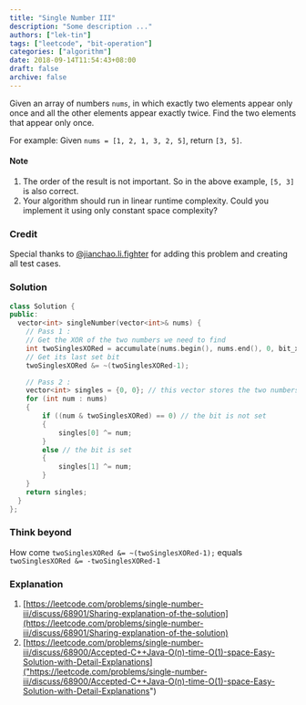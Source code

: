 ```yaml
---
title: "Single Number III"
description: "Some description ..."
authors: ["lek-tin"]
tags: ["leetcode", "bit-operation"]
categories: ["algorithm"]
date: 2018-09-14T11:54:43+08:00
draft: false
archive: false
---
```

Given an array of numbers `nums`, in which exactly two elements appear only once and all the other elements appear exactly twice. Find the two elements that appear only once.

For example:
Given `nums = [1, 2, 1, 3, 2, 5]`, return `[3, 5]`.
#### Note

1. The order of the result is not important. So in the above example, `[5, 3]` is also correct.
2. Your algorithm should run in linear runtime complexity. Could you implement it using only constant space complexity?

### Credit
Special thanks to [@jianchao.li.fighter](https://leetcode.com/discuss/user/jianchao.li.fighter) for adding this problem and creating all test cases.

### Solution
```c++
class Solution {
public:
  vector<int> singleNumber(vector<int>& nums) {
    // Pass 1 : 
    // Get the XOR of the two numbers we need to find
    int twoSinglesXORed = accumulate(nums.begin(), nums.end(), 0, bit_xor<int>());
    // Get its last set bit
    twoSinglesXORed &= ~(twoSinglesXORed-1);

    // Pass 2 :
    vector<int> singles = {0, 0}; // this vector stores the two numbers we will return
    for (int num : nums)
    {
        if ((num & twoSinglesXORed) == 0) // the bit is not set
        {
            singles[0] ^= num;
        }
        else // the bit is set
        {
            singles[1] ^= num;
        }
    }
    return singles;
  }
};
```

### Think beyond
How come 
`twoSinglesXORed &= ~(twoSinglesXORed-1);`
equals
`twoSinglesXORed &= -twoSinglesXORed-1`

### Explanation
1. [https://leetcode.com/problems/single-number-iii/discuss/68901/Sharing-explanation-of-the-solution](https://leetcode.com/problems/single-number-iii/discuss/68901/Sharing-explanation-of-the-solution)
2. [https://leetcode.com/problems/single-number-iii/discuss/68900/Accepted-C++Java-O(n)-time-O(1)-space-Easy-Solution-with-Detail-Explanations]("https://leetcode.com/problems/single-number-iii/discuss/68900/Accepted-C++Java-O(n)-time-O(1)-space-Easy-Solution-with-Detail-Explanations")